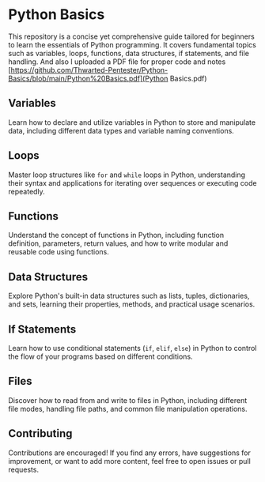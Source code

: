 # Python Basics

This repository is a concise yet comprehensive guide tailored for beginners to learn the essentials of Python programming. It covers fundamental topics such as variables, loops, functions, data structures, if statements, and file handling. And also I uploaded a PDF file for proper code and notes [https://github.com/Thwarted-Pentester/Python-Basics/blob/main/Python%20Basics.pdf](Python Basics.pdf) 

## Variables

Learn how to declare and utilize variables in Python to store and manipulate data, including different data types and variable naming conventions.

## Loops

Master loop structures like `for` and `while` loops in Python, understanding their syntax and applications for iterating over sequences or executing code repeatedly.

## Functions

Understand the concept of functions in Python, including function definition, parameters, return values, and how to write modular and reusable code using functions.

## Data Structures

Explore Python's built-in data structures such as lists, tuples, dictionaries, and sets, learning their properties, methods, and practical usage scenarios.

## If Statements

Learn how to use conditional statements (`if`, `elif`, `else`) in Python to control the flow of your programs based on different conditions.

## Files

Discover how to read from and write to files in Python, including different file modes, handling file paths, and common file manipulation operations.

## Contributing

Contributions are encouraged! If you find any errors, have suggestions for improvement, or want to add more content, feel free to open issues or pull requests.



